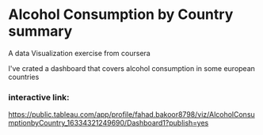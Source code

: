 # Alcohol Consumption by Country summary
A data Visualization exercise from coursera 

I've crated a dashboard that covers alcohol consumption in some european countries

### interactive link:

https://public.tableau.com/app/profile/fahad.bakoor8798/viz/AlcoholConsumptionbyCountry_16334321249690/Dashboard1?publish=yes
